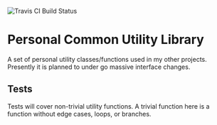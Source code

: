 ![Travis CI Build Status](https://travis-ci.org/ariajanke/cul.svg?branch=main)

# Personal Common Utility Library

A set of personal utility classes/functions used in my other projects. Presently
it is planned to under go massive interface changes.

## Tests

Tests will cover non-trivial utility functions. A trivial function here is a function without edge cases, loops, or branches.

